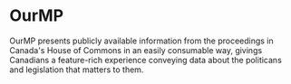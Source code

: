 # OurMP

OurMP presents publicly available information from the proceedings in Canada's House of Commons in an easily consumable way, givings Canadians a feature-rich experience conveying data about the politicans and legislation that matters to them. 
